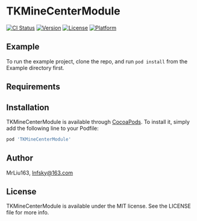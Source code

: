 # TKMineCenterModule

[![CI Status](https://img.shields.io/travis/MrLiu163/TKMineCenterModule.svg?style=flat)](https://travis-ci.org/MrLiu163/TKMineCenterModule)
[![Version](https://img.shields.io/cocoapods/v/TKMineCenterModule.svg?style=flat)](https://cocoapods.org/pods/TKMineCenterModule)
[![License](https://img.shields.io/cocoapods/l/TKMineCenterModule.svg?style=flat)](https://cocoapods.org/pods/TKMineCenterModule)
[![Platform](https://img.shields.io/cocoapods/p/TKMineCenterModule.svg?style=flat)](https://cocoapods.org/pods/TKMineCenterModule)

## Example

To run the example project, clone the repo, and run `pod install` from the Example directory first.

## Requirements

## Installation

TKMineCenterModule is available through [CocoaPods](https://cocoapods.org). To install
it, simply add the following line to your Podfile:

```ruby
pod 'TKMineCenterModule'
```

## Author

MrLiu163, lnfsky@163.com

## License

TKMineCenterModule is available under the MIT license. See the LICENSE file for more info.

